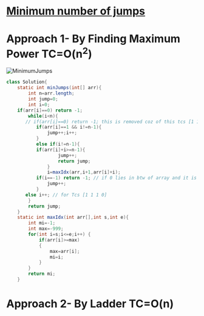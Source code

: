 # **[Minimum number of jumps](https://practice.geeksforgeeks.org/problems/minimum-number-of-jumps-1587115620/1#)**

# **Approach 1- By Finding Maximum Power** TC=O(n<sup>2</sup>)

![MinimumJumps](https://user-images.githubusercontent.com/71629248/121813971-2e58ee80-cc8c-11eb-82bf-7dc1d39e7f47.jpg)

```java
class Solution{
    static int minJumps(int[] arr){
        int n=arr.length;
        int jump=0;
        int i=0;
	if(arr[i]==0) return -1;
        while(i<n){
	   // if(arr[i]==0) return -1; this is removed coz of this tcs [1 1 2 0 1 0] ans=4, [1 1 1 0]
           if(arr[i]==1 && i!=n-1){
               jump++;i++;
           }
           else if(i!=n-1){
	       if(arr[i]+i>=n-1){
                   jump++;
                   return jump;
               }
               i=maxIdx(arr,i+1,arr[i]+i);
	       if(i==-1) return -1; // if 0 lies in btw of array and it is not overpass by some previous superPower then it's impossible to reach end of array in such case 0 will fall here. [1 2 1 0 1]
               jump++;
           }
	   else i++; // for Tcs [1 1 1 0]
        }
        return jump;
    }
    static int maxIdx(int arr[],int s,int e){
        int mi=-1;
		int max=-999;
		for(int i=s;i<=e;i++) {
			if(arr[i]>=max)
			{
				max=arr[i];
				mi=i;
			}
		}
		return mi;
    }
```

# **Approach 2- By Ladder** TC=O(n)

